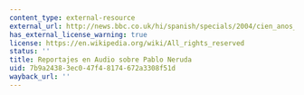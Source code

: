 ```yaml
---
content_type: external-resource
external_url: http://news.bbc.co.uk/hi/spanish/specials/2004/cien_anos_de_neruda/newsid_3887000/3887433.stm
has_external_license_warning: true
license: https://en.wikipedia.org/wiki/All_rights_reserved
status: ''
title: Reportajes en Audio sobre Pablo Neruda
uid: 7b9a2438-3ec0-47f4-8174-672a3308f51d
wayback_url: ''
---
```


